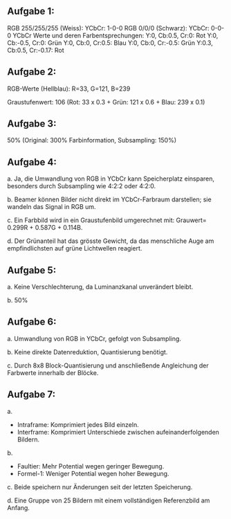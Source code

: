 ## Aufgabe 1:

RGB 255/255/255 (Weiss): YCbCr: 1-0-0
RGB 0/0/0 (Schwarz): YCbCr: 0-0-0
YCbCr Werte und deren Farbentsprechungen:
Y:0, Cb:0.5, Cr:0: Rot
Y:0, Cb:-0.5, Cr:0: Grün
Y:0, Cb:0, Cr:0.5: Blau
Y:0, Cb:0, Cr:-0.5: Grün
Y:0.3, Cb:0.5, Cr:-0.17: Rot

## Aufgabe 2:

RGB-Werte (Hellblau): R=33, G=121, B=239

Graustufenwert: 106 (Rot: 33 x 0.3 + Grün: 121 x 0.6 + Blau: 239 x 0.1)

## Aufgabe 3:

50% (Original: 300% Farbinformation, Subsampling: 150%)

## Aufgabe 4:

a. Ja, die Umwandlung von RGB in YCbCr kann Speicherplatz einsparen, besonders durch Subsampling wie 4:2:2 oder 4:2:0.

b. Beamer können Bilder nicht direkt im YCbCr-Farbraum darstellen; sie wandeln das Signal in RGB um.

c. Ein Farbbild wird in ein Graustufenbild umgerechnet mit: Grauwert= 0.299R + 0.587G + 0.114B.

d. Der Grünanteil hat das grösste Gewicht, da das menschliche Auge am empfindlichsten auf grüne Lichtwellen reagiert.

## Aufgabe 5:

a. Keine Verschlechterung, da Luminanzkanal unverändert bleibt.

b. 50%

## Aufgabe 6:

a. Umwandlung von RGB in YCbCr, gefolgt von Subsampling.

b. Keine direkte Datenreduktion, Quantisierung benötigt.

c. Durch 8x8 Block-Quantisierung und anschließende Angleichung der Farbwerte innerhalb der Blöcke.

## Aufgabe 7:

a.

- Intraframe: Komprimiert jedes Bild einzeln.
- Interframe: Komprimiert Unterschiede zwischen aufeinanderfolgenden Bildern.

b.

- Faultier: Mehr Potential wegen geringer Bewegung.
- Formel-1: Weniger Potential wegen hoher Bewegung.

c. Beide speichern nur Änderungen seit der letzten Speicherung.

d. Eine Gruppe von 25 Bildern mit einem vollständigen Referenzbild am Anfang.
